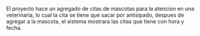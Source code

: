 El proyecto hace un agregado de citas de mascotas para la atencion en una veterinaria, lo cual la cita se tiene que sacar por antisipado, despues de agregar a la mascota, el sistema mostrara las citas que tiene con hora y fecha.

